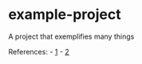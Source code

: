 # example-project
A project that exemplifies many things

References:
    - [1](https://pabloariasal.github.io/2018/02/19/its-time-to-do-cmake-right/)
    - [2](https://rix0r.nl/blog/2015/08/13/cmake-guide/)